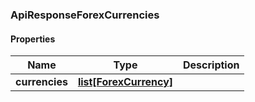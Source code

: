 

[//]: # (CLASS:ApiResponseForexCurrencies)

[//]: # (KIND:object)

### ApiResponseForexCurrencies

#### Properties

[//]: # (START_DEFINITION)

Name | Type | Description
------------ | ------------- | -------------
**currencies** | [**list[ForexCurrency]**](ForexCurrency.md) |  &nbsp;

[//]: # (END_DEFINITION)


[//]: # (CONTAINED_CLASS:ForexCurrency)



